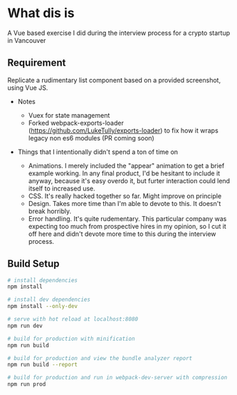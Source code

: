 # What dis is
A Vue based exercise I did during the interview process for a crypto startup in Vancouver

## Requirement
Replicate a rudimentary list component based on a provided screenshot, using Vue JS.

- Notes
    - Vuex for state management
    - Forked webpack-exports-loader (https://github.com/LukeTully/exports-loader) to fix how it wraps legacy non es6 modules (PR coming soon)

- Things that I intentionally didn't spend a ton of time on
    - Animations. I merely included the "appear" animation to get a brief example working. In any final product, I'd be hesitant to include it anyway, because it's easy overdo it, but furter interaction could lend itself to increased use.
    - CSS. It's really hacked together so far. Might improve on principle
    - Design. Takes more time than I'm able to devote to this. It doesn't break horribly.
    - Error handling. It's quite rudementary. This particular company was expecting too much from prospective hires in my opinion, so I cut it off here and didn't devote more time to this during the interview process.

## Build Setup

``` bash
# install dependencies
npm install

# install dev dependencies
npm install --only-dev

# serve with hot reload at localhost:8080
npm run dev

# build for production with minification
npm run build

# build for production and view the bundle analyzer report
npm run build --report

# build for production and run in webpack-dev-server with compression
npm run prod
```